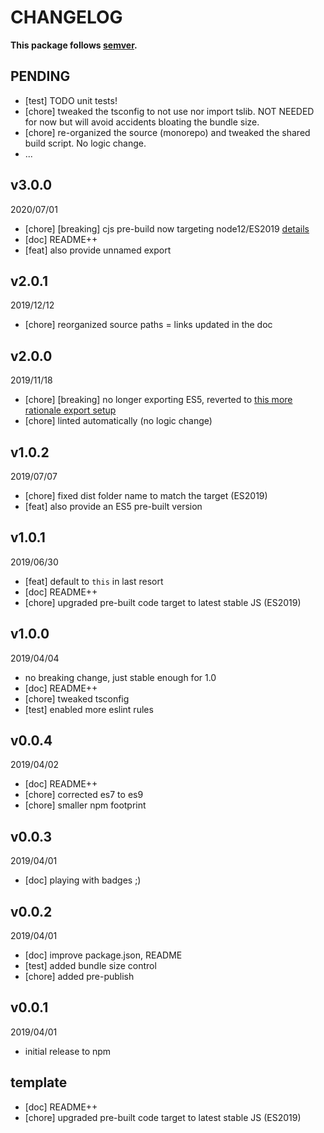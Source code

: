 # CHANGELOG
**This package follows [semver](https://semver.org/).**

## PENDING
* [test] TODO unit tests!
* [chore] tweaked the tsconfig to not use nor import tslib. NOT NEEDED for now but will avoid accidents bloating the bundle size.
* [chore] re-organized the source (monorepo) and tweaked the shared build script. No logic change.
* ...

## v3.0.0
2020/07/01
* [chore] [breaking] cjs pre-build now targeting node12/ES2019 [details](../../CONTRIBUTING/module-exports.md)
* [doc] README++
* [feat] also provide unnamed export

## v2.0.1
2019/12/12
* [chore] reorganized source paths = links updated in the doc

## v2.0.0
2019/11/18
* [chore] [breaking] no longer exporting ES5, reverted to [this more rationale export setup](../../CONTRIBUTING/module-exports.md)
* [chore] linted automatically (no logic change)

## v1.0.2
2019/07/07
* [chore] fixed dist folder name to match the target (ES2019)
* [feat] also provide an ES5 pre-built version

## v1.0.1
2019/06/30
* [feat] default to `this` in last resort
* [doc] README++
* [chore] upgraded pre-built code target to latest stable JS (ES2019)

## v1.0.0
2019/04/04
* no breaking change, just stable enough for 1.0
* [doc] README++
* [chore] tweaked tsconfig
* [test] enabled more eslint rules

## v0.0.4
2019/04/02
* [doc] README++
* [chore] corrected es7 to es9
* [chore] smaller npm footprint

## v0.0.3
2019/04/01
* [doc] playing with badges ;)

## v0.0.2
2019/04/01
* [doc] improve package.json, README
* [test] added bundle size control
* [chore] added pre-publish

## v0.0.1
2019/04/01
* initial release to npm

## template
* [doc] README++
* [chore] upgraded pre-built code target to latest stable JS (ES2019)
